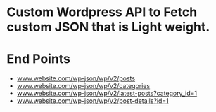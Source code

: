 # Custom Wordpress API to Fetch custom JSON that is Light weight. 

# End Points
* www.website.com/wp-json/wp/v2/posts
* www.website.com/wp-json/wp/v2/categories
* www.website.com/wp-json/wp/v2/latest-posts?category_id=1
* www.website.com/wp-json/wp/v2/post-details?id=1
